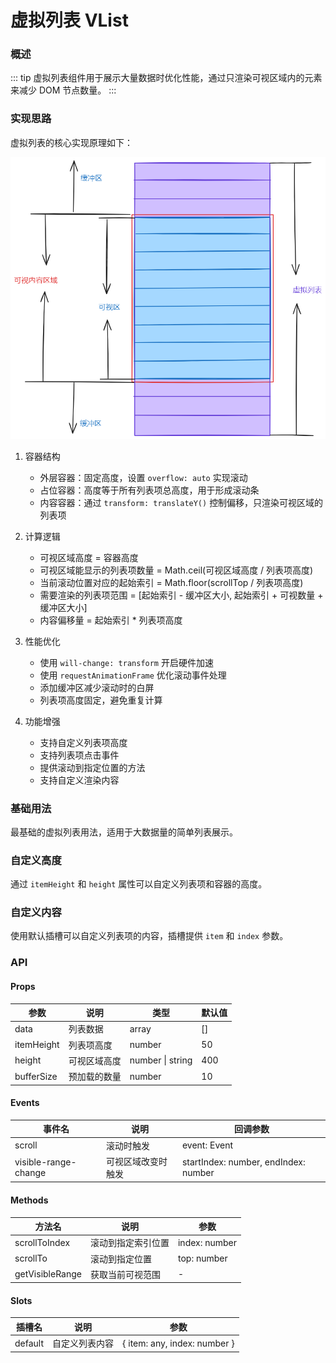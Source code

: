 # 虚拟列表 VList

### 概述
::: tip
虚拟列表组件用于展示大量数据时优化性能，通过只渲染可视区域内的元素来减少 DOM 节点数量。
:::

### 实现思路

虚拟列表的核心实现原理如下：

![v-list](../demos/v-list/v-list.excalidraw.png)

1. 容器结构
   - 外层容器：固定高度，设置 `overflow: auto` 实现滚动
   - 占位容器：高度等于所有列表项总高度，用于形成滚动条
   - 内容容器：通过 `transform: translateY()` 控制偏移，只渲染可视区域的列表项

2. 计算逻辑
   - 可视区域高度 = 容器高度
   - 可视区域能显示的列表项数量 = Math.ceil(可视区域高度 / 列表项高度)
   - 当前滚动位置对应的起始索引 = Math.floor(scrollTop / 列表项高度)
   - 需要渲染的列表项范围 = [起始索引 - 缓冲区大小, 起始索引 + 可视数量 + 缓冲区大小]
   - 内容偏移量 = 起始索引 * 列表项高度

3. 性能优化
   - 使用 `will-change: transform` 开启硬件加速
   - 使用 `requestAnimationFrame` 优化滚动事件处理
   - 添加缓冲区减少滚动时的白屏
   - 列表项高度固定，避免重复计算

4. 功能增强
   - 支持自定义列表项高度
   - 支持列表项点击事件
   - 提供滚动到指定位置的方法
   - 支持自定义渲染内容

### 基础用法

最基础的虚拟列表用法，适用于大数据量的简单列表展示。

<demo src="../demos/v-list/v-list-01-basic.vue"></demo>

### 自定义高度

通过 `itemHeight` 和 `height` 属性可以自定义列表项和容器的高度。

<demo src="../demos/v-list/v-list-02-height.vue"></demo>

### 自定义内容

使用默认插槽可以自定义列表项的内容，插槽提供 `item` 和 `index` 参数。

<demo src="../demos/v-list/v-list-03-custom.vue"></demo>

### API

#### Props

| 参数 | 说明 | 类型 | 默认值 |
| --- | --- | --- | --- |
| data | 列表数据 | array | [] |
| itemHeight | 列表项高度 | number | 50 |
| height | 可视区域高度 | number \| string | 400 |
| bufferSize | 预加载的数量 | number | 10 |

#### Events

| 事件名 | 说明 | 回调参数 |
| --- | --- | --- |
| scroll | 滚动时触发 | event: Event |
| visible-range-change | 可视区域改变时触发 | startIndex: number, endIndex: number |

#### Methods

| 方法名 | 说明 | 参数 |
| --- | --- | --- |
| scrollToIndex | 滚动到指定索引位置 | index: number |
| scrollTo | 滚动到指定位置 | top: number |
| getVisibleRange | 获取当前可视范围 | - |

#### Slots

| 插槽名 | 说明 | 参数 |
| --- | --- | --- |
| default | 自定义列表内容 | { item: any, index: number } | 